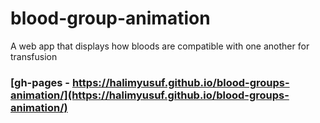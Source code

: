 # blood-group-animation

A web app that displays how bloods are compatible with one another for transfusion
### [gh-pages - https://halimyusuf.github.io/blood-groups-animation/](https://halimyusuf.github.io/blood-groups-animation/)
